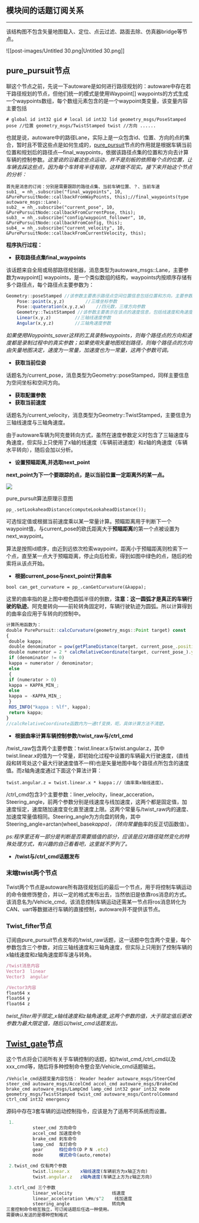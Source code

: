 ## 模块间的话题订阅关系

---

该结构图不包含矢量地图载入、定位、点云过滤、路面去除、仿真器bridge等节点。

![[post-images/Untitled 30.png|Untitled 30.png]]

## **pure_pursuit节点**

聊这个节点之前，先说一下autoware是如何进行路径规划的：autoware中存在若干路径规划的节点，但他们统一的模式是使用Waypoint[] waypoints的方式生成一个waypoints数组，每个数组元素包含的是一个waypoint类变量，该变量内容主要包括

`# global id int32 gid # local id int32 lid geometry_msgs/PoseStamped pose //位置 geometry_msgs/TwistStamped twist //方向 ......`

也就是说，autoware中的路径Lane，实际上是一众包含id、位置、方向的点的集合，暂时且不管这些点是如何生成的，[pure_pursuit](https://zhuanlan.zhihu.com/p/395868166/edit)节点的作用就是根据车辆当前位置和规划后的路径点—final_waypoints，依据该路径点集的位置和方向去计算车辆的控制参数。_这里说的沿着这些点运动，并不是刻板的依照每个点的位置，让车辆去踩这些点，因为每个车转弯半径有限，这样做不现实。接下来开始这个节点的分析：_

```Plain
首先是消息的订阅：分别是需要跟踪的路径点集、当前车辆位置、？、当前车速
sub1_ = nh_.subscribe("final_waypoints", 10, &PurePursuitNode::callbackFromWayPoints, this);//final_waypoints(type autoware_msgs::Lane).
sub2_ = nh_.subscribe("current_pose", 10, &PurePursuitNode::callbackFromCurrentPose, this);
sub3_ = nh_.subscribe("config/waypoint_follower", 10, &PurePursuitNode::callbackFromConfig, this);
sub4_ = nh_.subscribe("current_velocity", 10, &PurePursuitNode::callbackFromCurrentVelocity, this);
```

**程序执行过程：**

- **获取路径点集final_waypoints**

该话题来自全局或局部路径规划器，消息类型为autoware_msgs::Lane，主要参数为waypoint[] waypoints，是一个类似数组的结构，waypoints内按顺序存储有多个路径点，每个路径点主要参数为：

```JavaScript
Geometry::poseStamped //该参数主要表示路径点空间位置信息包括位置和方向，主要参数为：
	Pose::point(x,y,z)	      //三维坐标参数
	Pose::quateration(x,y,z,w)    //四元数，三维方向参数	
	Geometry::TwistStamped //该参数主要表示在该点的速度信息，包括线速度和角速度，如下：
	Linear(x,y,z)	      //三轴线速度参数
	Angular(x,y,z)	      //三轴角速度参数
```

_如果使用Waypoints_saver这样的工具录制waypoints，则每个路径点的方向和速度都是录制过程中的真实参数；如果使用矢量地图规划路径，则每个路径点的方向由矢量地图决定，速度为一常量，加速度也为一常量，这两个参数可调。_

- **获取当前位姿**

话题名为/current_pose，消息类型为Geometry::poseStamped，同样主要信息为空间坐标和空间方向。

- **获取配置参数**
- **获取当前速度**

话题名为/current_velocity，消息类型为Geometry::TwistStamped，主要信息为三轴线速度与三轴角速度。

由于autoware车辆为阿克曼转向方式，虽然在速度参数定义时包含了三轴速度与角速度，但实际上只使用了x轴的线速度（车辆前进速度）和z轴的角速度（车辆水平转向），随后会加以分析。

- **设置预瞄距离,并选取next_point**

**next_point为下一个要跟踪的点，是以当前位置一定距离外的某一点。**

[![](https://pic1.zhimg.com/v2-3489602f579c95a456e028007deb5a24_r.jpg)](https://pic1.zhimg.com/v2-3489602f579c95a456e028007deb5a24_r.jpg)

pure_pursult算法原理示意图

`pp_.setLookaheadDistance(computeLookaheadDistance());`

可选恒定值或根据当前速度乘以某一常量计算。预瞄距离用于判断下一个waypoint值，与current_pose的欧氏距离大于**预瞄距离**的第一个点被设置为next_waypoint。

算法是按照id顺序，由近到远依次检索waypoint，距离小于预瞄距离则检索下一个点，直至某一点大于预瞄距离，停止向后检索，得到如图中绿色的点，随后的检索将从该点开始。

- **根据current_pose与next_point计算曲率**

`bool can_get_curvature = pp_.canGetCurvature(&kappa);`

这里的曲率指的是上图中橙色圆弧半径的倒数，**注意：这一圆弧才是真正的车辆行驶的轨迹**。阿克曼转向——前轮转角固定时，车辆行驶轨迹为圆弧。所以计算得到的曲率会应用于车转向的控制中。

```JavaScript
计算所用函数为：
double PurePursuit::calcCurvature(geometry_msgs::Point target) const
{
 double kappa;
 double denominator = pow(getPlaneDistance(target, current_pose_.position), 2);
 double numerator = 2 * calcRelativeCoordinate(target, current_pose_).y;
 if (denominator != 0)
 kappa = numerator / denominator;
 else
 {
 if (numerator > 0)
 kappa = KAPPA_MIN_;
 else
 kappa = -KAPPA_MIN_;
 }
 ROS_INFO("kappa : %lf", kappa);
 return kappa;
}
//calcRelativeCoordinate函数内为一通tf变换，呃，具体计算方法不清楚。
```

  

- **根据曲率计算车辆控制参数/twist_raw与/ctrl_cmd**

/twist_raw包含两个主要参数：twist.linear.x与twist.angular.z，其中twist.linear.x的值为一个常量，即初始化过程中设置的车辆最大行驶速度，(直线段和转弯处这个最大行驶速度值不一样)也是矢量地图中每个路径点所包含的速度值。而z轴角速度通过下面这个算法计算：

`twist.angular.z = twist.linear.x * kappa；//（曲率乘x轴线速度）。`

/ctrl_cmd包含3个主要参数：liner_velocity，linear_acceration，Steering_angle，前两个参数分别是线速度与线加速度，这两个都是固定值，加速度恒定，速度随加速度变化直至速度上限。这两个常量与/twist_raw内的速度、加速度常量值相同。Steering_angle为方向盘的转角，其中Steering_angle=arctan(wheel_base*kappa)，（转向常量*曲率的反正切函数值）。

_ps:程序里还有一部分是判断是否需要插值的部分，应该是应对路径陡然变化的特殊处理方式，有兴趣的自己看看吧，这里就不罗列了。_

- **/twist与/ctrl_cmd话题发布**

### 末端twist两个节点

Twist两个节点是autoware所有路径规划后的最后一个节点，用于将控制车辆运动的命令做修饰整合，并以一定的格式发布出去，当然依旧是依靠ros消息的方式。该消息名为/Vehicle_cmd，该消息控制车辆运动还需某一节点将ros消息转化为CAN、uart等数据进行车辆的直接控制，autoware并不提供该节点。

### Twist_fifter节点

订阅由pure_pursuit节点发布的/twist_raw话题，这一话题中包含两个变量，每个参数包含三个参数，对应三轴线速度和三轴角速度，但实际上只用到了控制车辆的x轴线速度和z轴角速度即车速与转角。

```JavaScript
/twist消息内容
Vector3  linear
Vector3  angular

/Vector3内容
float64 x
float64 y
float64 z
```

  

_twist_filter用于限定_x轴线速度和z轴角速度_这两个参数的值，大于限定值后更改参数为最大限定值，随后以/twist_cmd话题发出。_

## [**Twist_gate**](https://zhuanlan.zhihu.com/p/395868166/edit)**节点**

这个节点将会订阅所有关于车辆控制的话题，如/twist_cmd,/ctrl_cmd以及xxx_cmd等，随后将多种控制命令整合至/Vehicle_cmd话题输出。

`/Vehicle_cmd话题变量内容包括： Header header autoware_msgs/SteerCmd steer_cmd autoware_msgs/AccelCmd accel_cmd autoware_msgs/BrakeCmd brake_cmd autoware_msgs/LampCmd lamp_cmd int32 gear int32 mode geometry_msgs/TwistStamped twist_cmd autoware_msgs/ControlCommand ctrl_cmd int32 emergency`

源码中存在3套车辆的运动控制指令，应该是为了适用不同系统而设置。

```JavaScript
 1.
          steer_cmd 方向命令
          accel_cmd 加速度命令
          brake_cmd 刹车命令
          lamp_cmd  车灯命令
          gear      档位命令(D P N .etc)
          mode      模式命令(auto,remote)

 2.twist_cmd 仅有两个参数
       	  twist.linear.x    x轴线速度(车辆前方为x轴正方向)
          twist.angular.z   z轴角速度(车辆正上方为z轴正方向)

 3.ctrl_cmd 三个参数
          linear_velocity               线速度
          linear_acceleration \#m/s^2    线加速度
          steering_angle                转向角
三套控制命令相互独立，可订阅话题后任选一种使用。
需要确认发送的是哪种控制格式
```